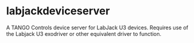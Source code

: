 # labjackdeviceserver
A TANGO Controls device server for LabJack U3 devices.  Requires use of the Labjack U3 exodriver or other equivalent driver to function.
